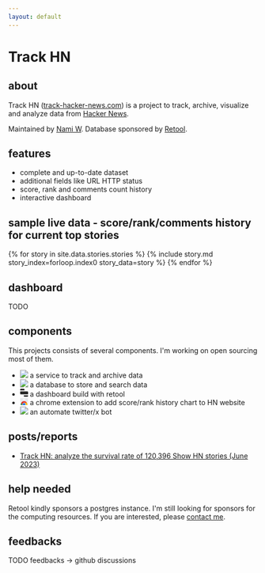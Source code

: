 ```yaml
---
layout: default
---
```


# Track HN

## about

Track HN ([track-hacker-news.com](https://track-hacker-news.com)) is a project to track, archive, visualize and analyze data from [Hacker News](https://news.ycombinator.com/).

Maintained by [Nami W](https://nami.land/). Database sponsored by [Retool](https://retool.com/).

## features

- complete and up-to-date dataset
- additional fields like URL HTTP status
- score, rank and comments count history
- interactive dashboard

## sample live data - score/rank/comments history for current top stories

{% for story in site.data.stories.stories %}
  {% include story.md story_index=forloop.index0 story_data=story %}
{% endfor %}

<script type="module">
  {% include charts.js %}
</script>

## dashboard

TODO

## components

This projects consists of several components. I'm working on open sourcing most of them.

- <img src="https://cdn.jsdelivr.net/gh/devicons/devicon@latest/icons/rails/rails-plain.svg" width="16" style="display: inline-block" /> a service to track and archive data
- <img src="https://cdn.jsdelivr.net/gh/devicons/devicon@latest/icons/postgresql/postgresql-original.svg" width="16" style="display: inline-block" /> a database to store and search data
- <img src="assets/retool.svg" width="16" style="display: inline-block" /> a dashboard build with retool
- <img src="assets/chrome-web-store.svg" width="16" style="display: inline-block" /> a chrome extension to add score/rank history chart to HN website
- <img src="https://cdn.jsdelivr.net/gh/devicons/devicon@latest/icons/twitter/twitter-original.svg" width="16" style="display: inline-block" /> an automate twitter/x bot

## posts/reports

- [Track HN: analyze the survival rate of 120,396 Show HN stories (June 2023)](https://nami.land/2023/06/11/track-hn-analyze-survival-rate-of-120-396-show-hn-posts-june-2023.html)

## help needed

Retool kindly sponsors a postgres instance. I'm still looking for sponsors for the computing resources. If you are interested, please [contact me](mailto:me@nami.land).

## feedbacks

TODO feedbacks -> github discussions
